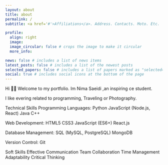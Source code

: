 ```yaml
---
layout: about
title: about
permalink: /
subtitle: <a href='#'>Affiliations</a>. Address. Contacts. Moto. Etc.

profile:
  align: right
  image:
  image_circular: false # crops the image to make it circular
  more_info: 

news: false # includes a list of news items
latest_posts: false # includes a list of the newest posts
selected_papers: false # includes a list of papers marked as "selected={true}"
social: true # includes social icons at the bottom of the page
---
```


Hi 👋🏻
Welcome to my portfolio. Im Nima Saeidi ,an inspiring ce student.

I like evering related to programming, Traveling or Photography.

Technical Skills
Programming Languages:
Python
JavaScript (Node.js, React)
Java
C++

Web Development:
HTML5
CSS3
JavaScript (ES6+)
React.js

Database Management:
SQL (MySQL, PostgreSQL)
MongoDB

Version Control:
Git

Soft Skills
Effective Communication
Team Collaboration
Time Management
Adaptability
Critical Thinking
